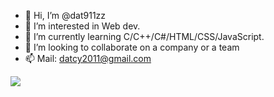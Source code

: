 - 👋 Hi, I’m @dat911zz
- 👀 I’m interested in Web dev.
- 🌱 I’m currently learning C/C++/C#/HTML/CSS/JavaScript.
- 💞️ I’m looking to collaborate on a company or a team
- 📫 Mail: datcy2011@gmail.com

<!---
dat911zz1/dat911zz1 is a ✨ special ✨ repository because its `README.md` (this file) appears on your GitHub profile.
You can click the Preview link to take a look at your changes.
--->
![](https://komarev.com/ghpvc/?username=dat911zz&style=plastic)
